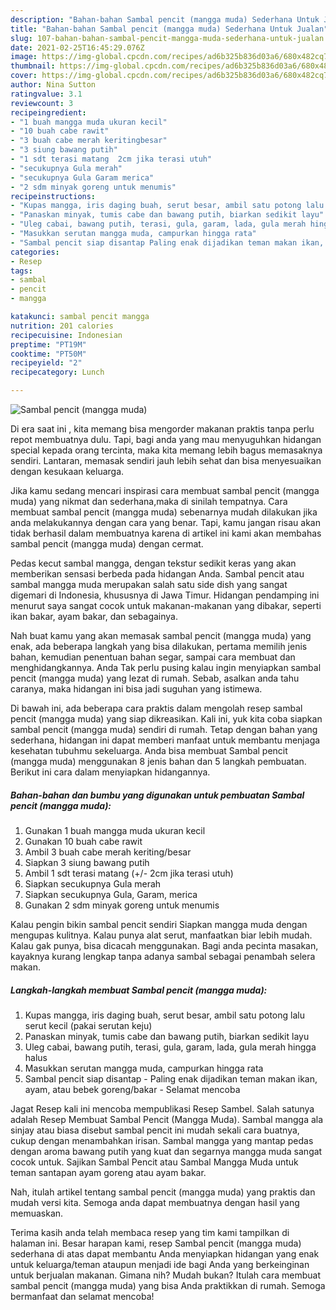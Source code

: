 ```yaml
---
description: "Bahan-bahan Sambal pencit (mangga muda) Sederhana Untuk Jualan"
title: "Bahan-bahan Sambal pencit (mangga muda) Sederhana Untuk Jualan"
slug: 107-bahan-bahan-sambal-pencit-mangga-muda-sederhana-untuk-jualan
date: 2021-02-25T16:45:29.076Z
image: https://img-global.cpcdn.com/recipes/ad6b325b836d03a6/680x482cq70/sambal-pencit-mangga-muda-foto-resep-utama.jpg
thumbnail: https://img-global.cpcdn.com/recipes/ad6b325b836d03a6/680x482cq70/sambal-pencit-mangga-muda-foto-resep-utama.jpg
cover: https://img-global.cpcdn.com/recipes/ad6b325b836d03a6/680x482cq70/sambal-pencit-mangga-muda-foto-resep-utama.jpg
author: Nina Sutton
ratingvalue: 3.1
reviewcount: 3
recipeingredient:
- "1 buah mangga muda ukuran kecil"
- "10 buah cabe rawit"
- "3 buah cabe merah keritingbesar"
- "3 siung bawang putih"
- "1 sdt terasi matang  2cm jika terasi utuh"
- "secukupnya Gula merah"
- "secukupnya Gula Garam merica"
- "2 sdm minyak goreng untuk menumis"
recipeinstructions:
- "Kupas mangga, iris daging buah, serut besar, ambil satu potong lalu serut kecil (pakai serutan keju)"
- "Panaskan minyak, tumis cabe dan bawang putih, biarkan sedikit layu"
- "Uleg cabai, bawang putih, terasi, gula, garam, lada, gula merah hingga halus"
- "Masukkan serutan mangga muda, campurkan hingga rata"
- "Sambal pencit siap disantap Paling enak dijadikan teman makan ikan, ayam, atau bebek goreng/bakar Selamat mencoba"
categories:
- Resep
tags:
- sambal
- pencit
- mangga

katakunci: sambal pencit mangga 
nutrition: 201 calories
recipecuisine: Indonesian
preptime: "PT19M"
cooktime: "PT50M"
recipeyield: "2"
recipecategory: Lunch

---
```



![Sambal pencit (mangga muda)](https://img-global.cpcdn.com/recipes/ad6b325b836d03a6/680x482cq70/sambal-pencit-mangga-muda-foto-resep-utama.jpg)

Di era  saat ini , kita memang bisa mengorder makanan praktis tanpa perlu repot membuatnya dulu. Tapi, bagi anda yang mau menyuguhkan hidangan special kepada orang tercinta, maka kita memang lebih bagus memasaknya sendiri. Lantaran, memasak sendiri jauh lebih sehat dan bisa menyesuaikan dengan kesukaan keluarga.

Jika kamu sedang mencari inspirasi cara membuat sambal pencit (mangga muda) yang nikmat dan sederhana,maka di sinilah tempatnya. Cara membuat sambal pencit (mangga muda)  sebenarnya mudah dilakukan jika anda melakukannya dengan cara yang benar. Tapi, kamu jangan risau akan tidak berhasil dalam membuatnya 
karena di artikel ini kami akan membahas sambal pencit (mangga muda) dengan cermat.  

Pedas kecut sambal mangga, dengan tekstur sedikit keras yang akan memberikan sensasi berbeda pada hidangan Anda. Sambal pencit atau sambal mangga muda merupakan salah satu side dish yang sangat digemari di Indonesia, khususnya di Jawa Timur. Hidangan pendamping ini menurut saya sangat cocok untuk makanan-makanan yang dibakar, seperti ikan bakar, ayam bakar, dan sebagainya.

Nah buat kamu yang akan memasak sambal pencit (mangga muda) yang enak, ada beberapa langkah yang bisa dilakukan, pertama memilih jenis bahan, kemudian penentuan bahan segar, sampai cara membuat dan menghidangkannya. Anda Tak perlu pusing kalau ingin menyiapkan sambal pencit (mangga muda) yang lezat di rumah. Sebab, asalkan anda  tahu caranya, maka hidangan ini bisa jadi suguhan yang istimewa.

Di bawah ini, ada beberapa cara praktis  dalam mengolah resep sambal pencit (mangga muda) yang siap dikreasikan. Kali ini, yuk kita coba siapkan sambal pencit (mangga muda) sendiri di rumah. Tetap dengan bahan yang sederhana, hidangan ini dapat memberi manfaat untuk membantu menjaga kesehatan tubuhmu sekeluarga. Anda bisa membuat Sambal pencit (mangga muda) menggunakan 8 jenis bahan dan 5 langkah pembuatan. Berikut ini cara dalam menyiapkan hidangannya.

<!--inarticleads1-->

##### Bahan-bahan dan bumbu yang digunakan untuk pembuatan Sambal pencit (mangga muda):

1. Gunakan 1 buah mangga muda ukuran kecil
1. Gunakan 10 buah cabe rawit
1. Ambil 3 buah cabe merah keriting/besar
1. Siapkan 3 siung bawang putih
1. Ambil 1 sdt terasi matang (+/- 2cm jika terasi utuh)
1. Siapkan secukupnya Gula merah
1. Siapkan secukupnya Gula, Garam, merica
1. Gunakan 2 sdm minyak goreng untuk menumis


Kalau pengin bikin sambal pencit sendiri Siapkan mangga muda dengan mengupas kulitnya. Kalau punya alat serut, manfaatkan biar lebih mudah. Kalau gak punya, bisa dicacah menggunakan. Bagi anda pecinta masakan, kayaknya kurang lengkap tanpa adanya sambal sebagai penambah selera makan. 

<!--inarticleads2-->

##### Langkah-langkah membuat Sambal pencit (mangga muda):

1. Kupas mangga, iris daging buah, serut besar, ambil satu potong lalu serut kecil (pakai serutan keju)
1. Panaskan minyak, tumis cabe dan bawang putih, biarkan sedikit layu
1. Uleg cabai, bawang putih, terasi, gula, garam, lada, gula merah hingga halus
1. Masukkan serutan mangga muda, campurkan hingga rata
1. Sambal pencit siap disantap - Paling enak dijadikan teman makan ikan, ayam, atau bebek goreng/bakar - Selamat mencoba


Jagat Resep kali ini mencoba mempublikasi Resep Sambel. Salah satunya adalah Resep Membuat Sambal Pencit (Mangga Muda). Sambal mangga ala sinjay atau biasa disebut sambal pencit ini mudah sekali cara buatnya, cukup dengan menambahkan irisan. Sambal mangga yang mantap pedas dengan aroma bawang putih yang kuat dan segarnya mangga muda sangat cocok untuk. Sajikan Sambal Pencit atau Sambal Mangga Muda untuk teman santapan ayam goreng atau ayam bakar. 

Nah, itulah artikel tentang  sambal pencit (mangga muda)  yang praktis dan mudah versi kita. Semoga anda dapat membuatnya dengan hasil yang memuaskan. 

Terima kasih anda telah membaca resep yang tim kami tampilkan di halaman ini. Besar harapan kami, resep  Sambal pencit (mangga muda) sederhana di atas dapat membantu Anda menyiapkan hidangan yang enak untuk keluarga/teman ataupun menjadi ide bagi Anda yang berkeinginan untuk berjualan makanan. Gimana nih? Mudah bukan? Itulah cara membuat sambal pencit (mangga muda) yang bisa Anda praktikkan di rumah. Semoga bermanfaat dan selamat mencoba!

